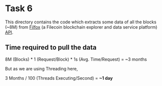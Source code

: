 # Task 6

This directory contains the code which extracts some data of all the blocks (~8M) from 
[Filfox](https://filfox.info) (a Filecoin blockchain explorer and data service platform) 
[API](https://filfox.info/api/v1).


## Time required to pull the data

8M (Blocks) * 1 (Request/Block) * 1s (Avg. Time/Request) = ~3 months

But as we are using Threading here,

3 Months / 100 (Threads Executing/Second) = **~1 day**
